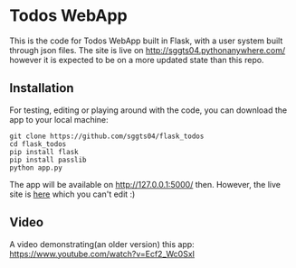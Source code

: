 # Todos WebApp
This is the code for Todos WebApp built in Flask, with a user system built through json files.
The site is live on http://sggts04.pythonanywhere.com/ however it is expected to be on a more updated state than this repo.

## Installation
For testing, editing or playing around with the code, you can download the app to your local machine:
```
git clone https://github.com/sggts04/flask_todos
cd flask_todos
pip install flask
pip install passlib
python app.py
```
The app will be available on http://127.0.0.1:5000/ then. However, the live site is [here](http://sggts04.pythonanywhere.com/) which you can't edit :)    
## Video
A video demonstrating(an older version) this app: https://www.youtube.com/watch?v=Ecf2_Wc0SxI    
